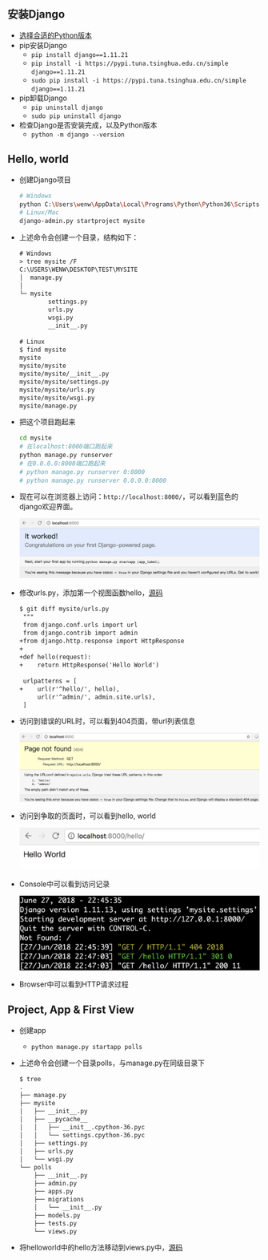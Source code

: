 ## 安装Django

- [选择合适的Python版本](https://www.djangoproject.com/download/)
- pip安装Django
	- `pip install django==1.11.21`
	- `pip install -i https://pypi.tuna.tsinghua.edu.cn/simple django==1.11.21`
	- `sudo pip install -i https://pypi.tuna.tsinghua.edu.cn/simple django==1.11.21`
- pip卸载Django
	- `pip uninstall django`
	- `sudo pip uninstall django`
- 检查Django是否安装完成，以及Python版本
	- `python -m django --version`

## Hello, world

- 创建Django项目

	```bash
	# Windows
	python C:\Users\wenw\AppData\Local\Programs\Python\Python36\Scripts\django-admin.py startproject mysite
	# Linux/Mac
	django-admin.py startproject mysite
	```

- 上述命令会创建一个目录，结构如下：

	```console	
	# Windows
	> tree mysite /F
	C:\USERS\WENW\DESKTOP\TEST\MYSITE
	│  manage.py
	│
	└─ mysite
		    settings.py
		    urls.py
	        wsgi.py
	        __init__.py
	
	# Linux
	$ find mysite
	mysite
	mysite/mysite
	mysite/mysite/__init__.py
	mysite/mysite/settings.py
	mysite/mysite/urls.py
	mysite/mysite/wsgi.py
	mysite/manage.py
	```

- 把这个项目跑起来

	```bash
	cd mysite
	# 在localhost:8000端口跑起来
	python manage.py runserver
	# 在0.0.0.0:8000端口跑起来
	# python manage.py runserver 0:8000
	# python manage.py runserver 0.0.0.0:8000
	```

- 现在可以在浏览器上访问：`http://localhost:8000/`，可以看到蓝色的django欢迎界面。

	![Django-Welcome.png](/images/a419720ca0ad4c2582a5b5ee48e53b02-Django-Welcome.png)

- 修改urls.py，添加第一个视图函数hello，[源码](https://github.com/wu-wenxiang/Training-Django-Public/tree/master/01-Get-Started/01-Hello-World)

	```console
	$ git diff mysite/urls.py 
	 """
	 from django.conf.urls import url
	 from django.contrib import admin
	+from django.http.response import HttpResponse
 	+
	+def hello(request):
	+    return HttpResponse('Hello World')
		 
	 urlpatterns = [
	+    url(r'^hello/', hello),
		 url(r'^admin/', admin.site.urls),
	 ]
	```

- 访问到错误的URL时，可以看到404页面，带url列表信息

	![Django-URL-404.png](/images/a419720ca0ad4c2582a5b5ee48e53b02-Django-URL-404.png)

- 访问到争取的页面时，可以看到hello, world

	![Django-HelloWorld.png](/images/a419720ca0ad4c2582a5b5ee48e53b02-Django-HelloWorld.png)

- Console中可以看到访问记录

	![Django-Console.png](/images/a419720ca0ad4c2582a5b5ee48e53b02-Django-Console.png)

- Browser中可以看到HTTP请求过程

## Project, App & First View

- 创建app
	- `python manage.py startapp polls`
- 上述命令会创建一个目录polls，与manage.py在同级目录下

	```console	
	$ tree
	.
	├── manage.py
	├── mysite
	│   ├── __init__.py
	│   ├── __pycache__
	│   │   ├── __init__.cpython-36.pyc
	│   │   └── settings.cpython-36.pyc
	│   ├── settings.py
	│   ├── urls.py
	│   └── wsgi.py
	└── polls
		├── __init__.py
	    ├── admin.py
	    ├── apps.py
		├── migrations
	    │   └── __init__.py
	    ├── models.py
		├── tests.py
	    └── views.py	    
	```

- 将helloworld中的hello方法移动到views.py中，[源码](https://github.com/wu-wenxiang/Training-Django-Public/tree/master/01-Get-Started/02-First-View)
